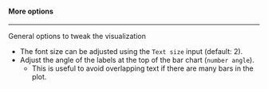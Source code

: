 #### More options
-----------------

General options to tweak the visualization

- The font size can be adjusted using the `Text size` input (default: 2).
- Adjust the angle of the labels at the top of the bar chart (`number angle`).
  - This is useful to avoid overlapping text if there are many
    bars in the plot.

